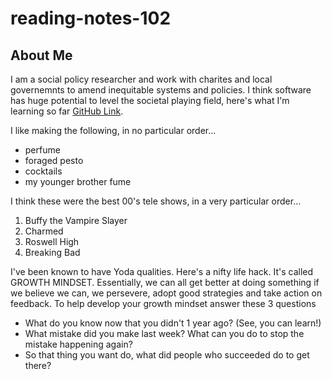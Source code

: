 # reading-notes-102  
## About Me  
I am a social policy researcher and work with charites and local governemnts to amend inequitable systems and policies. I think software has huge potential to level the societal playing field, here's what I'm learning so far [GitHub Link](https://github.com/Elloyouease).

I like making the following, in no particular order...
- perfume
- foraged pesto
- cocktails
- my younger brother fume

I think these were the best 00's tele shows, in a very particular order...
1. Buffy the Vampire Slayer
2. Charmed
3. Roswell High
4. Breaking Bad

I've been known to have Yoda qualities. Here's a nifty life hack. It's called GROWTH MINDSET. Essentially, we can all get better at doing something if we believe we can, we persevere, adopt good strategies and take action on feedback. To help develop your growth mindset answer these 3 questions 
- What do you know now that you didn't 1 year ago? (See, you can learn!)
- What mistake did you make last week? What can you do to stop the mistake happening again?
- So that thing you want do, what did people who succeeded do to get there? 
